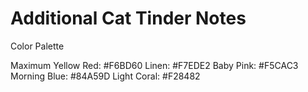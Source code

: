 # Additional Cat Tinder Notes

Color Palette

Maximum Yellow Red: #F6BD60
Linen: #F7EDE2
Baby Pink: #F5CAC3
Morning Blue: #84A59D
Light Coral: #F28482
